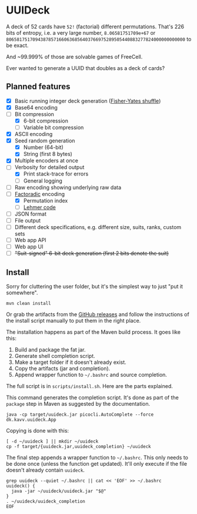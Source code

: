 # UUIDeck

A deck of 52 cards have `52!` (factorial) different permutations. That's 226 bits of entropy, i.e. a very large
number, `8.06581751709e+67` or `80658175170943878571660636856403766975289505440883277824000000000000` to be exact.

And ~99.999% of those are solvable games of FreeCell.

Ever wanted to generate a UUID that doubles as a deck of cards?

## Planned features

- [x] Basic running integer deck
  generation ([Fisher-Yates shuffle](https://en.wikipedia.org/wiki/Fisher%E2%80%93Yates_shuffle))
- [x] Base64 encoding
- [ ] Bit compression
    - [x] 6-bit compression
    - [ ] Variable bit compression
- [x] ASCII encoding
- [x] Seed random generation
    - [x] Number (64-bit)
    - [x] String (first 8 bytes)
- [x] Multiple encoders at once
- [ ] Verbosity for detailed output
    - [x] Print stack-trace for errors
    - [ ] General logging
- [ ] Raw encoding showing underlying raw data
- [ ] [Factoradic](https://en.wikipedia.org/wiki/Factorial_number_system) encoding
    - [x] Permutation index
    - [ ] [Lehmer code](https://en.wikipedia.org/wiki/Lehmer_code)
- [ ] JSON format
- [ ] File output
- [ ] Different deck specifications, e.g. different size, suits, ranks, custom sets
- [ ] Web app API
- [ ] Web app UI
- [ ] ~~"Suit-signed" 6-bit deck generation (first 2 bits denote the suit)~~

## Install

Sorry for cluttering the user folder, but it's the simplest way to just "put it somewhere".

```shell
mvn clean install
```

Or grab the artifacts from the [GitHub releases](https://github.com/MedicodiBiscotti/uuideck/releases/latest)
and follow the instructions of the install script manually to put them in the right place.

The installation happens as part of the Maven build process. It goes like this:

1. Build and package the fat jar.
2. Generate shell completion script.
3. Make a target folder if it doesn't already exist.
4. Copy the artifacts (jar and completion).
5. Append wrapper function to `~/.bashrc` and source completion.

The full script is in `scripts/install.sh`. Here are the parts explained.

This command generates the completion script. It's done as part of the `package` step in Maven as suggested by the
documentation.

```shell
java -cp target/uuideck.jar picocli.AutoComplete --force dk.kavv.uuideck.App
```

Copying is done with this:

```shell
[ -d ~/uuideck ] || mkdir ~/uuideck
cp -f target/{uuideck.jar,uuideck_completion} ~/uuideck
```

The final step appends a wrapper function to `~/.bashrc`.
This only needs to be done once (unless the function get updated). It'll only execute if the file doesn't already
contain `uuideck`.

```shell
grep uuideck --quiet ~/.bashrc || cat << 'EOF' >> ~/.bashrc
uuideck() {
  java -jar ~/uuideck/uuideck.jar "$@"
}
. ~/uuideck/uuideck_completion
EOF
```
